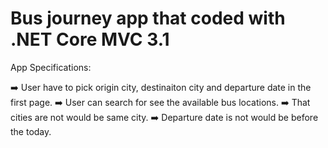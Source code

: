 # Bus journey app that coded with .NET Core MVC 3.1

App Specifications:

➡️ User have to pick origin city, destinaiton city and departure date in the first page.
➡️ User can search for see the available bus locations.
➡️ That cities are not would be same city.
➡️ Departure date is not would be before the today.


